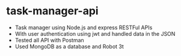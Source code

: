 # task-manager-api
* Task manager using Node.js and express RESTFul APIs  
* With user authentication using jwt and handled data in the JSON  
* Tested all API with Postman  
* Used MongoDB as a database and Robot 3t
